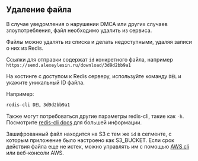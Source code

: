 ## Удаление файла

В случае уведомления о нарушении DMCA или других случаев злоупотребления, файл необходимо удалить из сервиса. 

Файлы можно удалять из списка и делать недоступными, удаляя записи о них из Redis.

Ссылки для отправки содержат `id` конкретного файла, например `https://send.alexeylesin.ru/download/3d9d2bb9a1`

На хостинге с доступом к Redis серверу, используйте команду `DEL` и укажите уникальный ID файла.

Например:

```sh
redis-cli DEL 3d9d2bb9a1
```

Также могут потребоваться другие параметры redis-cli, такие как `-h`. Посмотрите [redis-cli docs](https://redis.io/topics/rediscli) для большей информации.

Зашифрованный файл находится на S3 с тем же `id` в сегменте, с которым приложение было настроено как S3_BUCKET. Если срок действия файла еще не истек, можно управлять им с помощью [AWS cli](https://docs.aws.amazon.com/cli/latest/reference/s3/index.html) или веб-консоли AWS. 
